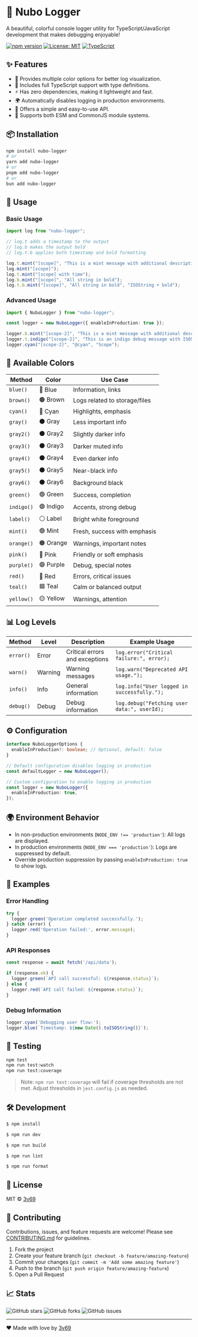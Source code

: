 # 🌈 Nubo Logger

A beautiful, colorful console logger utility for TypeScript/JavaScript development that makes debugging enjoyable!

[![npm version](https://badge.fury.io/js/nubo-logger.svg)](https://badge.fury.io/js/nubo-logger) [![License: MIT](https://img.shields.io/badge/License-MIT-yellow.svg)](https://opensource.org/licenses/MIT) [![TypeScript](https://img.shields.io/badge/TypeScript-Ready-blue.svg)](https://www.typescriptlang.org/)

## ✨ Features

- 🎨 Provides multiple color options for better log visualization.  
- 🧠 Includes full TypeScript support with type definitions.  
- ⚡ Has zero dependencies, making it lightweight and fast.  
- 🌍 Automatically disables logging in production environments.  
- 🔧 Offers a simple and easy-to-use API.  
- 🔁 Supports both ESM and CommonJS module systems.  

## 📦 Installation

```bash
npm install nubo-logger
# or
yarn add nubo-logger
# or
pnpm add nubo-logger
# or
bun add nubo-logger
```

## 🚀 Usage

### Basic Usage

```ts
import log from "nubo-logger";

// log.t adds a timestamp to the output
// log.b makes the output bold
// log.t.b applies both timestamp and bold formatting

log.t.mint("[scope]", "This is a mint message with additional description");
log.mint("[scope]");
log.t.mint("[scope] with time");
log.b.mint("[scope]", "All string in bold");
log.t.b.mint("[scope]", "All string in bold", "ISOString + bold");
```

### Advanced Usage

```ts
import { NuboLogger } from "nubo-logger";

const logger = new NuboLogger({ enableInProduction: true });

logger.b.mint("[scope-2]", "This is a mint message with additional description");
logger.t.indigo("[scope-2]", "This is an indigo debug message with ISOString");
logger.cyan("[scope-2]", "@cyan", "Scope");
```

## 🎨 Available Colors

| Method      | Color    | Use Case                      |
|-------------|----------|-------------------------------|
| `blue()`    | 🔵 Blue  | Information, links            |
| `brown()`   | 🟤 Brown | Logs related to storage/files |
| `cyan()`    | 🔷 Cyan  | Highlights, emphasis          |
| `gray()`    | ⚫ Gray   | Less important info           |
| `gray2()`   | ⚫ Gray2  | Slightly darker info          |
| `gray3()`   | ⚫ Gray3  | Darker muted info             |
| `gray4()`   | ⚫ Gray4  | Even darker info              |
| `gray5()`   | ⚫ Gray5  | Near-black info               |
| `gray6()`   | ⚫ Gray6  | Background black              |
| `green()`   | 🟢 Green | Success, completion           |
| `indigo()`  | 🟣 Indigo| Accents, strong debug         |
| `label()`   | ⚪ Label | Bright white foreground       |
| `mint()`    | 🟢 Mint  | Fresh, success with emphasis  |
| `orange()`  | 🟠 Orange| Warnings, important notes     |
| `pink()`    | 🌸 Pink  | Friendly or soft emphasis     |
| `purple()`  | 🟣 Purple| Debug, special notes          |
| `red()`     | 🔴 Red   | Errors, critical issues       |
| `teal()`    | 🟦 Teal  | Calm or balanced output       |
| `yellow()`  | 🟡 Yellow| Warnings, attention           |

## 📊 Log Levels

| Method    | Level   | Description                   | Example Usage                              |
|-----------|---------|-------------------------------|--------------------------------------------|
| `error()` | Error   | Critical errors and exceptions| `log.error("Critical failure:", error);`  |
| `warn()`  | Warning | Warning messages              | `log.warn("Deprecated API usage.");`       |
| `info()`  | Info    | General information           | `log.info("User logged in successfully.");`|
| `debug()` | Debug   | Debug information             | `log.debug("Fetching user data:", userId);`|

## ⚙ Configuration

```ts
interface NuboLoggerOptions {
  enableInProduction?: boolean; // Optional, default: false
}

// Default configuration disables logging in production
const defaultLogger = new NuboLogger();

// Custom configuration to enable logging in production
const logger = new NuboLogger({
  enableInProduction: true,
});
```

## 🌍 Environment Behavior

- In non-production environments (`NODE_ENV !== 'production'`): All logs are displayed.  
- In production environments (`NODE_ENV === 'production'`): Logs are suppressed by default.  
- Override production suppression by passing `enableInProduction: true` to show logs.

## 🧪 Examples

### Error Handling

```ts
try {
  logger.green('Operation completed successfully.');
} catch (error) {
  logger.red('Operation failed:', error.message);
}
```

### API Responses

```ts
const response = await fetch('/api/data');

if (response.ok) {
  logger.green(`API call successful: ${response.status}`);
} else {
  logger.red(`API call failed: ${response.status}`);
}
```

### Debug Information

```ts
logger.cyan('Debugging user flow:');
logger.blue(`Timestamp: ${new Date().toISOString()}`);
```

## 🧪 Testing

```bash
npm test
npm run test:watch
npm run test:coverage
```

> Note: `npm run test:coverage` will fail if coverage thresholds are not met. Adjust thresholds in `jest.config.js` as needed.

## 🛠 Development

```bash
$ npm install

$ npm run dev

$ npm run build

$ npm run lint

$ npm run format
```

## 📄 License

MIT © [3v69](https://github.com/3v69)

## 🙌 Contributing

Contributions, issues, and feature requests are welcome! Please see [CONTRIBUTING.md](.github/CONTRIBUTING.md) for guidelines.

1. Fork the project  
2. Create your feature branch (`git checkout -b feature/amazing-feature`)  
3. Commit your changes (`git commit -m 'Add some amazing feature'`)  
4. Push to the branch (`git push origin feature/amazing-feature`)  
5. Open a Pull Request

## 📈 Stats

![GitHub stars](https://img.shields.io/github/stars/3v69/nubo-logger?style=social) ![GitHub forks](https://img.shields.io/github/forks/3v69/nubo-logger?style=social) ![GitHub issues](https://img.shields.io/github/issues/3v69/nubo-logger)

---

❤️ Made with love by [3v69](https://github.com/3v69)
